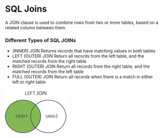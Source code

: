# SQL Joins
A JOIN clause is used to combine rows from two or more tables, based on a related column between them.

### Different Types of SQL JOINs
* (INNER) JOIN
Returns records that have matching values in both tables
* LEFT (OUTER) JOIN
Return all records from the left table, and the matched records from the right table
* RIGHT (OUTER) JOIN
Return all records from the right table, and the matched records from the left table
* FULL (OUTER) JOIN
Return all records when there is a match in either left or right table <br/>

![SQL_joins](../images/2018/SQL_joins.gif)
